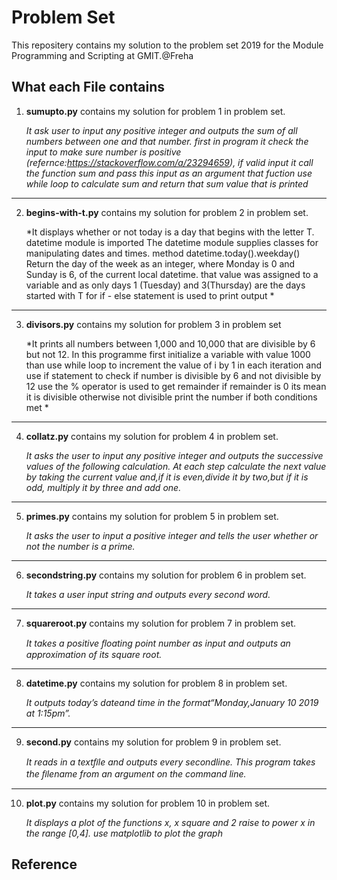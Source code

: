 # Problem Set

This repositery contains my solution to the problem set 2019 for the Module
Programming and Scripting at GMIT.@Freha

## What each File contains

1. **sumupto.py** contains my solution for  problem 1 in problem set.<br />
        <p>*It ask user to input any positive integer and outputs the sum of all numbers between one and that number. first in program it check the input to make sure number is positive (refernce:https://stackoverflow.com/a/23294659), if valid input it call the function sum and pass this input as an argument that fuction use while loop to calculate sum and return that sum value that  is printed* </p>
 ---       
2.  **begins-with-t.py** contains my solution for  problem 2 in problem set.<br />
        <p>*It displays whether or not today is a day that begins with the letter T. datetime module is imported The datetime module supplies classes for manipulating dates and times. method datetime.today().weekday() Return the day of the week as an integer, where Monday is 0 and Sunday is 6, of the current local datetime. that value was assigned to a variable and as only days 1 (Tuesday) and 3(Thursday) are the days started with T for if - else statement is used to print output * </p>
 ---      
3. **divisors.py** contains my solution for  problem 3 in problem set<br />
        <p>*It prints all numbers between 1,000 and 10,000 that are divisible by 6 but not 12. In this programme first initialize a variable with value 1000 than use while loop to increment the value of i by 1 in each iteration and use if statement to check if number is divisible by 6 and not divisible by 12 use the % operator is used to get remainder if remainder is 0 its mean it is divisible otherwise not divisible
        print the number if both conditions met * </p>
---       
4. **collatz.py** contains my solution for  problem 4 in problem set.<br />
         <p>*It asks the user to input any positive integer and outputs the successive values of the following calculation. At each step calculate the next value by taking the current value and,if it is even,divide it by two,but if it is odd, multiply it by three and add one.* </p>
 ---       
5. **primes.py** contains my solution for  problem 5 in problem set.<br />
        <p>*It asks the user to input a positive integer and tells the user whether or not the number is a prime.*</p>
---
6. **secondstring.py** contains my solution for  problem 6 in problem set.<br />
        <p>*It takes a user input string and outputs every second word.*</p>
 ---     
7. **squareroot.py** contains my solution for  problem 7 in problem set.<br />
        <p>*It takes a positive ﬂoating point number as input and outputs an approximation of its square root.*</p>
---        
8. **datetime.py** contains my solution for  problem 8 in problem set.<br />
        <p>*It outputs today’s dateand time in the format“Monday,January 10 2019 at 1:15pm”.*</p>
 ---     
9. **second.py** contains my solution for  problem 9 in problem set.<br />
         <p>*It reads in a textﬁle and outputs every secondline. This program takes the ﬁlename from an argument on the command line.*</p>
 ---      
10. **plot.py** contains my solution for  problem 10 in problem set.<br />
          <p>*It displays a plot of the functions x, x square and 2 raise to power x in the range [0,4]. use matplotlib to plot the graph*</p>
        
## Reference
